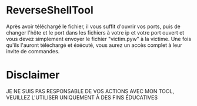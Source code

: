 # ReverseShellTool

Après avoir téléchargé le fichier, il vous suffit d'ouvrir vos ports, puis de changer l'hôte et le port dans les fichiers à votre ip et votre port ouvert et vous devez simplement envoyer le fichier "victim.pyw" à la victime.
Une fois qu'ils l'auront téléchargé et éxécuté, vous aurez un accès complet à leur invite de commandes.

# Disclaimer
JE NE SUIS PAS RESPONSABLE DE VOS ACTIONS AVEC MON TOOL, VEUILLEZ L'UTILISER UNIQUEMENT À DES FINS ÉDUCATIVES
